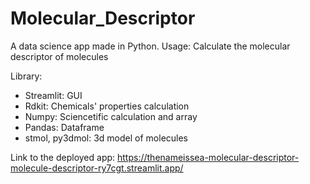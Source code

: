 # Molecular_Descriptor
A data science app made in Python. Usage: Calculate the molecular descriptor of molecules

Library:
* Streamlit: GUI
* Rdkit: Chemicals' properties calculation
* Numpy: Sciencetific calculation and array
* Pandas: Dataframe
* stmol, py3dmol: 3d model of molecules 

Link to the deployed app: https://thenameissea-molecular-descriptor-molecule-descriptor-ry7cgt.streamlit.app/
